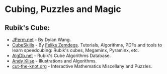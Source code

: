 # Cubing, Puzzles and Magic

## Rubik's Cube:
  - [JPerm.net](https://jperm.net) - By Dylan Wang.
  - [CubeSkills](https://www.cubeskills.com/) - By [Feliks Zemdegs](https://en.wikipedia.org/wiki/Feliks_Zemdegs). Tutorials, Algorithms, PDFs and tools to learn speedcubing: Rubik's cubes, Megaminx, Pyraminx, etc.
  - [AlgDb.net](http://algdb.net/) - Rubik's Cube Algorithms Database.
  - [Andy Klise](http://www.kungfoomanchu.com/) - Illustrations and Algorithms.
  - [cut-the-knot.org](https://www.cut-the-knot.org/) - Interactive Mathematics Miscellany and Puzzles.
